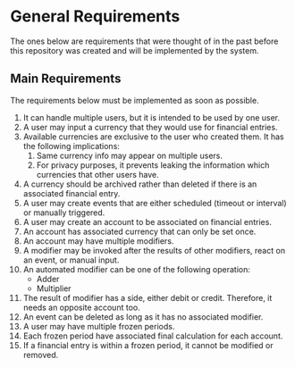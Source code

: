 # General Requirements
The ones below are requirements that were thought of in the past before this repository was created
and will be implemented by the system.

## Main Requirements
The requirements below must be implemented as soon as possible.
1. It can handle multiple users, but it is intended to be used by one user.
2. A user may input a currency that they would use for financial entries.
3. Available currencies are exclusive to the user who created them. It has the following
   implications:
   1. Same currency info may appear on multiple users.
   2. For privacy purposes, it prevents leaking the information which currencies that other users
      have.
4. A currency should be archived rather than deleted if there is an associated financial entry.
5. A user may create events that are either scheduled (timeout or interval) or manually triggered.
6. A user may create an account to be associated on financial entries.
7. An account has associated currency that can only be set once.
8. An account may have multiple modifiers.
9. A modifier may be invoked after the results of other modifiers, react on an event, or manual
   input.
11. An automated modifier can be one of the following operation:
    - Adder
    - Multiplier
12. The result of modifier has a side, either debit or credit. Therefore, it needs an opposite
    account too.
13. An event can be deleted as long as it has no associated modifier.
14. A user may have multiple frozen periods.
15. Each frozen period have associated final calculation for each account.
16. If a financial entry is within a frozen period, it cannot be modified or removed.
